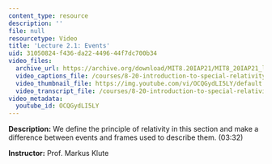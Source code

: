```yaml
---
content_type: resource
description: ''
file: null
resourcetype: Video
title: 'Lecture 2.1: Events'
uid: 31050824-f436-da22-4496-44f7dc700b34
video_files:
  archive_url: https://archive.org/download/MIT8.20IAP21/MIT8_20IAP21_lec02-1_300k.mp4
  video_captions_file: /courses/8-20-introduction-to-special-relativity-january-iap-2021/0923177a601756dbaf3c1e8def5d2782_OCQGydLI5LY.vtt
  video_thumbnail_file: https://img.youtube.com/vi/OCQGydLI5LY/default.jpg
  video_transcript_file: /courses/8-20-introduction-to-special-relativity-january-iap-2021/f899cfc0c8a0042f1f75808c101e0d31_OCQGydLI5LY.pdf
video_metadata:
  youtube_id: OCQGydLI5LY
---
```


**Description:** We define the principle of relativity in this section and make a difference between events and frames used to describe them. (03:32)

**Instructor:** Prof. Markus Klute